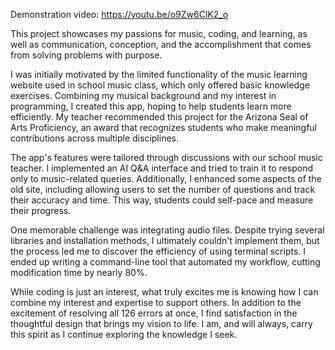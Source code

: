 Demonstration video: https://youtu.be/o9Zw6ClK2_o

This project showcases my passions for music, coding, and learning, as well as communication, conception, and the accomplishment that comes from solving problems with purpose.

I was initially motivated by the limited functionality of the music learning website used in school music class, which only offered basic knowledge exercises. Combining my musical background and my interest in programming, I created this app, hoping to help students learn more efficiently. My teacher recommended this project for the Arizona Seal of Arts Proficiency, an award that recognizes students who make meaningful contributions across multiple disciplines.

The app's features were tailored through discussions with our school music teacher. I implemented an AI Q&A interface and tried to train it to respond only to music-related queries. Additionally, I enhanced some aspects of the old site, including allowing users to set the number of questions and track their accuracy and time. This way, students could self-pace and measure their progress.

One memorable challenge was integrating audio files. Despite trying several libraries and installation methods, I ultimately couldn't implement them, but the process led me to discover the efficiency of using terminal scripts. I ended up writing a command-line tool that automated my workflow, cutting modification time by nearly 80%.

While coding is just an interest, what truly excites me is knowing how I can combine my interest and expertise to support others. In addition to the excitement of resolving all 126 errors at once, I find satisfaction in the thoughtful design that brings my vision to life. I am, and will always, carry this spirit as I continue exploring the knowledge I seek.
